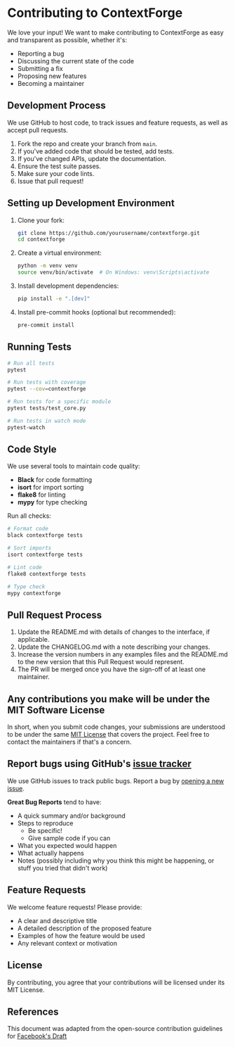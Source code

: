 # Contributing to ContextForge

We love your input! We want to make contributing to ContextForge as easy and transparent as possible, whether it's:

- Reporting a bug
- Discussing the current state of the code
- Submitting a fix
- Proposing new features
- Becoming a maintainer

## Development Process

We use GitHub to host code, to track issues and feature requests, as well as accept pull requests.

1. Fork the repo and create your branch from `main`.
2. If you've added code that should be tested, add tests.
3. If you've changed APIs, update the documentation.
4. Ensure the test suite passes.
5. Make sure your code lints.
6. Issue that pull request!

## Setting up Development Environment

1. Clone your fork:
   ```bash
   git clone https://github.com/yourusername/contextforge.git
   cd contextforge
   ```

2. Create a virtual environment:
   ```bash
   python -m venv venv
   source venv/bin/activate  # On Windows: venv\Scripts\activate
   ```

3. Install development dependencies:
   ```bash
   pip install -e ".[dev]"
   ```

4. Install pre-commit hooks (optional but recommended):
   ```bash
   pre-commit install
   ```

## Running Tests

```bash
# Run all tests
pytest

# Run tests with coverage
pytest --cov=contextforge

# Run tests for a specific module
pytest tests/test_core.py

# Run tests in watch mode
pytest-watch
```

## Code Style

We use several tools to maintain code quality:

- **Black** for code formatting
- **isort** for import sorting
- **flake8** for linting
- **mypy** for type checking

Run all checks:
```bash
# Format code
black contextforge tests

# Sort imports
isort contextforge tests

# Lint code
flake8 contextforge tests

# Type check
mypy contextforge
```

## Pull Request Process

1. Update the README.md with details of changes to the interface, if applicable.
2. Update the CHANGELOG.md with a note describing your changes.
3. Increase the version numbers in any examples files and the README.md to the new version that this Pull Request would represent.
4. The PR will be merged once you have the sign-off of at least one maintainer.

## Any contributions you make will be under the MIT Software License

In short, when you submit code changes, your submissions are understood to be under the same [MIT License](LICENSE) that covers the project. Feel free to contact the maintainers if that's a concern.

## Report bugs using GitHub's [issue tracker](https://github.com/yourusername/contextforge/issues)

We use GitHub issues to track public bugs. Report a bug by [opening a new issue](https://github.com/yourusername/contextforge/issues/new).

**Great Bug Reports** tend to have:

- A quick summary and/or background
- Steps to reproduce
  - Be specific!
  - Give sample code if you can
- What you expected would happen
- What actually happens
- Notes (possibly including why you think this might be happening, or stuff you tried that didn't work)

## Feature Requests

We welcome feature requests! Please provide:

- A clear and descriptive title
- A detailed description of the proposed feature
- Examples of how the feature would be used
- Any relevant context or motivation

## License

By contributing, you agree that your contributions will be licensed under its MIT License.

## References

This document was adapted from the open-source contribution guidelines for [Facebook's Draft](https://github.com/facebook/draft-js/blob/master/CONTRIBUTING.md) 